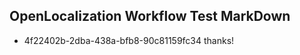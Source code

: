 ## OpenLocalization Workflow Test MarkDown
* 4f22402b-2dba-438a-bfb8-90c81159fc34 thanks!

<!--HONumber=Aug16_HO5-->


